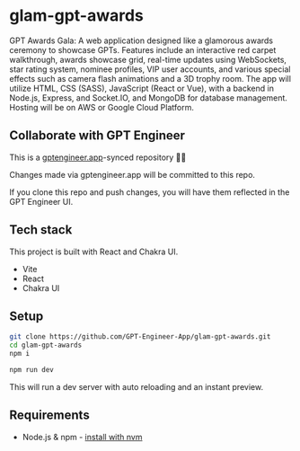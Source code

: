 # glam-gpt-awards

GPT Awards Gala: A web application designed like a glamorous awards ceremony to showcase GPTs. Features include an interactive red carpet walkthrough, awards showcase grid, real-time updates using WebSockets, star rating system, nominee profiles, VIP user accounts, and various special effects such as camera flash animations and a 3D trophy room. The app will utilize HTML, CSS (SASS), JavaScript (React or Vue), with a backend in Node.js, Express, and Socket.IO, and MongoDB for database management. Hosting will be on AWS or Google Cloud Platform.

## Collaborate with GPT Engineer

This is a [gptengineer.app](https://gptengineer.app)-synced repository 🌟🤖

Changes made via gptengineer.app will be committed to this repo.

If you clone this repo and push changes, you will have them reflected in the GPT Engineer UI.

## Tech stack

This project is built with React and Chakra UI.

- Vite
- React
- Chakra UI

## Setup

```sh
git clone https://github.com/GPT-Engineer-App/glam-gpt-awards.git
cd glam-gpt-awards
npm i
```

```sh
npm run dev
```

This will run a dev server with auto reloading and an instant preview.

## Requirements

- Node.js & npm - [install with nvm](https://github.com/nvm-sh/nvm#installing-and-updating)

